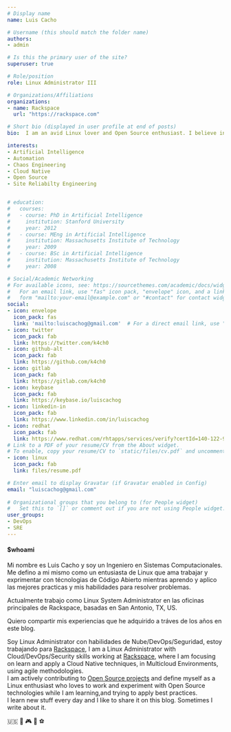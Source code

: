 ```yaml
---
# Display name
name: Luis Cacho

# Username (this should match the folder name)
authors:
- admin

# Is this the primary user of the site?
superuser: true

# Role/position
role: Linux Administrator III

# Organizations/Affiliations
organizations:
- name: Rackspace
  url: "https://rackspace.com"

# Short bio (displayed in user profile at end of posts)
bio:  I am an avid Linux lover and Open Source enthusiast. I believe in sharing knowledge.

interests:
- Artificial Intelligence
- Automation
- Chaos Engineering
- Cloud Native
- Open Source
- Site Reliabilty Engineering


# education:
#   courses:
#   - course: PhD in Artificial Intelligence
#     institution: Stanford University
#     year: 2012
#   - course: MEng in Artificial Intelligence
#     institution: Massachusetts Institute of Technology
#     year: 2009
#   - course: BSc in Artificial Intelligence
#     institution: Massachusetts Institute of Technology
#     year: 2008

# Social/Academic Networking
# For available icons, see: https://sourcethemes.com/academic/docs/widgets/#icons
#   For an email link, use "fas" icon pack, "envelope" icon, and a link in the
#   form "mailto:your-email@example.com" or "#contact" for contact widget.
social:
- icon: envelope
  icon_pack: fas
  link: 'mailto:luiscachog@gmail.com'  # For a direct email link, use "mailto:test@example.org".
- icon: twitter
  icon_pack: fab
  link: https://twitter.com/k4ch0
- icon: github-alt
  icon_pack: fab
  link: https://github.com/k4ch0
- icon: gitlab
  icon_pack: fab
  link: https://gitlab.com/k4ch0
- icon: keybase
  icon_pack: fab
  link: https://keybase.io/luiscachog
- icon: linkedin-in
  icon_pack: fab
  link: https://www.linkedin.com/in/luiscachog
- icon: redhat
  icon_pack: fab
  link: https://www.redhat.com/rhtapps/services/verify?certId=140-122-987
# Link to a PDF of your resume/CV from the About widget.
# To enable, copy your resume/CV to `static/files/cv.pdf` and uncomment the lines below.  
- icon: linux
  icon_pack: fab
  link: files/resume.pdf

# Enter email to display Gravatar (if Gravatar enabled in Config)
email: "luiscachog@gmail.com"
  
# Organizational groups that you belong to (for People widget)
#   Set this to `[]` or comment out if you are not using People widget.  
user_groups:
- DevOps
- SRE
---
```


#### $whoami

Mi nombre es Luis Cacho y soy un Ingeniero en Sistemas Computacionales.
Me defino a mi mismo como un entusiasta de Linux que ama trabajar y exprimentar con técnologias de Código Abierto mientras aprendo y aplico las mejores practicas y mis habilidades para resolver problemas.

Actualmente trabajo como Linux System Administrator en las oficinas principales de Rackspace, basadas en San Antonio, TX, US.

Quiero compartir mis experiencias que he adquirido a tráves de los años en este blog.

Soy Linux Administrator con habilidades de Nube/DevOps/Seguridad, estoy trabajando para [Rackspace](https://rackspace.com), 
I am a Linux Administrator with Cloud/DevOps/Security skills working at [Rackspace](https://rackspace.com), where I am focusing on learn and apply a Cloud Native techniques, in Multicloud Environments, using agile methodologies.  
I am actively contributing to [Open Source projects](#projects) and define myself as a Linux enthusiast who loves to work and experiment with Open Source technologies while I am learning,and trying to apply best practices.  
I learn new stuff every day and I like to share it on this blog. Sometimes I write about it.

:us: :dog: :video_game: :football: :soccer: